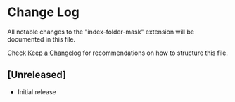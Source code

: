 # Change Log

All notable changes to the "index-folder-mask" extension will be documented in this file.

Check [Keep a Changelog](http://keepachangelog.com/) for recommendations on how to structure this file.

## [Unreleased]

- Initial release